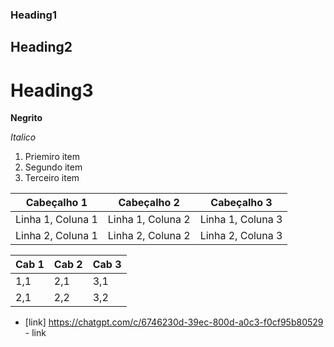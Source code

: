### Heading1 ###
## Heading2 ##
# Heading3 #
**Negrito**

*Italico*
1. Priemiro item
2. Segundo item
3. Terceiro item

| Cabeçalho 1   | Cabeçalho 2   | Cabeçalho 3   |
|---------------|---------------|---------------|
| Linha 1, Coluna 1 | Linha 1, Coluna 2 | Linha 1, Coluna 3 |
| Linha 2, Coluna 1 | Linha 2, Coluna 2 | Linha 2, Coluna 3 |

| Cab 1 | Cab 2 | Cab 3 |
|-------|-------|-------|
| 1,1 | 2,1 | 3,1 |
| 2,1 | 2,2 | 3,2 |

- [link] https://chatgpt.com/c/6746230d-39ec-800d-a0c3-f0cf95b80529 - link

